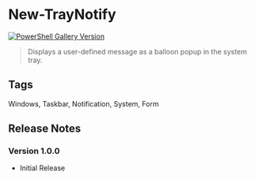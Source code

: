 # New-TrayNotify

[![PowerShell Gallery Version](https://img.shields.io/powershellgallery/v/New-TrayNotify?include_prereleases)](https://www.powershellgallery.com/packages/New-TrayNotify/)

> Displays a user-defined message as a balloon popup in the system tray.

## Tags

Windows, Taskbar, Notification, System, Form

## Release Notes

### Version 1.0.0

- Initial Release

